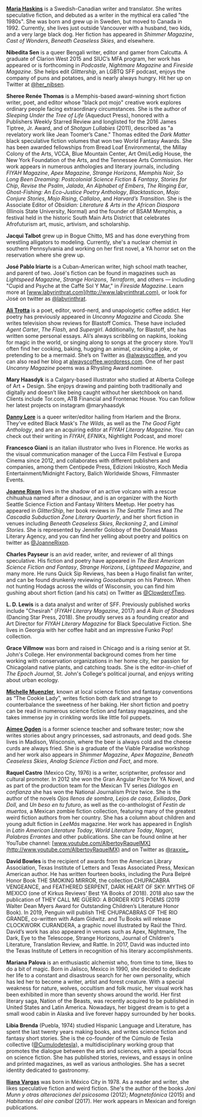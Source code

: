 **[Maria Haskins](https://mariahaskins.com/)** is a Swedish-Canadian writer and translator. She writes speculative fiction, and debuted as a writer in the mythical era called "the 1980s". She was born and grew up in Sweden, but moved to Canada in 1992. Currently, she lives just outside Vancouver with a husband, two kids, and a very large black dog. Her fiction has appeared in _Shimmer Magazine_, _Cast of Wonders_, _Beneath Ceaseless Skies_, and elsewhere.

**Nibedita Sen** is a queer Bengali writer, editor and gamer from Calcutta. A graduate of Clarion West 2015 and SIUC’s MFA program, her work has appeared or is forthcoming in _Podcastle_, _Nightmare Magazine_ and _Fireside Magazine_. She helps edit _Glittership_, an LGBTQ SFF podcast, enjoys the company of puns and potatoes, and is nearly always hungry. Hit her up on Twitter at [@her_nibsen](https://www.twitter.com/her_nibsen).

**Sheree Renée Thomas** is a Memphis-based award-winning short fiction writer, poet, and editor whose "black pot mojo" creative work explores ordinary people facing extraordinary circumstances. She is the author of _Sleeping Under the Tree of Life_ (Aqueduct Press), honored with a Publishers Weekly Starred Review and longlisted for the 2016 James Tiptree, Jr. Award, and of _Shotgun Lullabies_ (2011), described as "a revelatory work like Jean Toomer’s Cane." Thomas edited the _Dark Matter_ black speculative fiction volumes that won two World Fantasy Awards. She has been awarded fellowships from Bread Loaf Environmental, the Millay Colony of the Arts, VCCA, Blue Mountain Center, Art Omi/Ledig House, the New York Foundation of the Arts, and the Tennessee Arts Commission. Her work appears in numerous anthologies and literary journals, including _FIYAH Magazine_, _Apex Magazine_, _Strange Horizons_, _Memphis Noir_, _So Long Been Dreaming: Postcolonial Science Fiction & Fantasy_, _Stories for Chip_, _Revise the Psalm_, _Jalada_, _An Alphabet of Embers_, _The Ringing Ear_, _Ghost-Fishing: An Eco-Justice Poetry Anthology_, _Blacktasticon_, _Mojo: Conjure Stories_, _Mojo Rising_, _Callaloo_, and _Harvard’s Transition_. She is the Associate Editor of _Obsidian: Literature & Arts in the African Diaspora_ (Illinois State University, Normal) and the founder of BSAM Memphis, a festival held in the historic South Main Arts District that celebrates Afrofuturism art, music, artivism, and scholarship.

**Jacqui Talbot** grew up in Bogue Chitto, MS and has done everything from wrestling alligators to modeling. Currently, she's a nuclear chemist in southern Pennsylvania and working on her first novel, a YA horror set on the reservation where she grew up.

**José Pablo Iriarte** is a Cuban-American writer, high school math teacher, and parent of two. José's fiction can be found in magazines such as _Lightspeed Magazine_, _Strange Horizons_, _Terraform_, and others — including "Cupid and Psyche at the Caffé Sol Y Mar," in _Fireside Magazine_. Learn more at [www.labyrinthrat.com](http://www.labyrinthrat.com), or look for José on twitter as [@labyrinthrat](https://www.twitter.com/labyrinthrat).

**[Ali Trotta](http://alwayscoffee.wordpress.com)** is a poet, editor, word-nerd, and unapologetic coffee addict. Her poetry has previously appeared in _Uncanny Magazine_ and _Cicada_. She writes television show reviews for Blastoff Comics. These have included _Agent Carter_, _The Flash_, and _Supergirl_. Additionally, for Blastoff, she has written some personal essays. Ali’s always scribbling on napkins, looking for magic in the world, or singing along to songs at the grocery store. You’ll often find her cooking, baking, hugging an animal, cracking a joke, or pretending to be a mermaid. She’s on Twitter as [@alwayscoffee](https://www.twitter.com/alwayscoffee), and you can also read her blog at [alwayscoffee.wordpress.com](http://alwayscoffee.wordpress.com). One of her past _Uncanny Magazine_ poems was a Rhysling Award nominee.

**Mary Haasdyk** is a Calgary-based illustrator who studied at Alberta College of Art + Design. She enjoys drawing and painting both traditionally and digitally and doesn’t like being caught without her sketchbook on hand. Clients include Tor.com, ATB Financial and Frontenac House. You can follow her latest projects on instagram @maryhaasdyk

**[Danny Lore](http://dannylore.com/)** is a queer writer/editor hailing from Harlem and the Bronx. They've edited Black Mask's _The Wilds_, as well as the _The Good Fight Anthology_, and are an acquiring editor at _FIYAH Literary Magazine_. You can check out their writing in _FIYAH_, _EFNIKs_, Nightlight Podcast, and more!

**Francesco Giani** is an italian illustrator who lives in Florence. He works as the visual communication manager of the Lucca Film Festival e Europa Cinema since 2012, and collaborates with different publishers and companies, among them Centipede Press, Edizioni Inkiostro, Koch Media Entertainment/Midnight Factory, Balich Worldwide Shows, Filmmaster Events.

**[Joanne Rixon](https://www.joannerixon.com)** lives in the shadow of an active volcano with a rescue chihuahua named after a dinosaur, and is an organizer with the North Seattle Science Fiction and Fantasy Writers Meetup. Her poetry has appeared in _GlitterShip_, her book reviews in _The Seattle Times_ and _The Cascadia Subduction Zone Literary Quarterly_, and her short fiction in venues including _Beneath Ceaseless Skies_, _Reckoning 2_, and _Liminal Stories_. She is represented by Jennifer Goloboy of the Donald Maass Literary Agency, and you can find her yelling about poetry and politics on twitter as [@JoanneRixon](https://www.twitter.com/JoanneRixon).

**Charles Payseur** is an avid reader, writer, and reviewer of all things speculative. His fiction and poetry have appeared in _The Best American Science Fiction and Fantasy_, _Strange Horizons_, _Lightspeed Magazine_, and many more. He runs Quick Sip Reviews, has been a Hugo finalist fan writer, and can be found drunkenly reviewing _Goosebumps_ on his Patreon. When not hunting Hodags across the wilds of Wisconsin, you can find him gushing about short fiction (and his cats) on Twitter as [@ClowderofTwo](https://www.twitter.come/ClowderofTwo).

**L. D. Lewis** is a data analyst and writer of SFF. Previously published works include "Chesirah" (_FIYAH Literary Magazine_, 2017) and _A Ruin of Shadows_ (Dancing Star Press, 2018). She proudly serves as a founding creator and Art Director for _FIYAH Literary Magazine_ for Black Speculative Fiction. She lives in Georgia with her coffee habit and an impressive Funko Pop! collection.

**Grace Villmow** was born and raised in Chicago and is a rising senior at St. John's College. Her environmental background comes from her time working with conservation organizations in her home city, her passion for Chicagoland native plants, and catching toads. She is the editor-in-chief of _The Epoch Journal_, St. John's College's political journal, and enjoys writing about urban ecology.

**[Michelle Muenzler](http://www.michellemuenzler.com/)**, known at local science fiction and fantasy conventions as “The Cookie Lady”, writes fiction both dark and strange to counterbalance the sweetness of her baking. Her short fiction and poetry can be read in numerous science fiction and fantasy magazines, and she takes immense joy in crinkling words like little foil puppets.

**[Aimee Ogden](https://aimeeogdenwrites.wordpress.com/)** is a former science teacher and software tester; now she writes stories about angry princesses, sad astronauts, and dead gods. She lives in Madison, Wisconsin, where the beer is always cold and the cheese curds are always fried. She is a graduate of the Viable Paradise workshop and her work also appears in _Shimmer Magazine_, _Apex Magazine_, _Beneath Ceaseless Skies_, _Analog Science Fiction and Fact_, and more.

**Raquel Castro** (Mexico City, 1976) is a writer, scriptwriter, professor and cultural promoter. In 2012 she won the Gran Angular Prize for YA Novel, and as part of the production team for the Mexican TV series _Diálogos en confianza_ she has won the National Journalism Prize twice. She is the author of the novels _Ojos llenos de sombra_, _Lejos de casa_, _Exiliados_, _Dark Doll_, and _Un beso en tu futuro_, as well as the co-anthologist of _Festín de muertos_, a Mexican zombie fiction collection, featuring many of the greatest weird fiction authors from her country. She has a column about children and young adult fiction in _LeeMás_ magazine. Her work has appeared in English in _Latin American Literature Today_, _World Literature Today_, _Nagari_, _Palabras Errantes_ and other publications. She can be found online at her YouTube channel:  [www.youtube.com/AlbertoyRaquelMX](http://www.youtube.com/AlbertoyRaquelMX) and on Twitter as [@raxxie_](https://www.twitter.com/raxxie_).

**David Bowles** is the recipient of awards from the American Library Association, Texas Institute of Letters and Texas Associated Press, Mexican American author. He has written fourteen books, including the Pura Belpré Honor Book THE SMOKING MIRROR, the collection CHUPACABRA VENGEANCE, and FEATHERED SERPENT, DARK HEART OF SKY: MYTHS OF MEXICO (one of Kirkus Reviews’ Best YA Books of 2018). 2018 also saw the publication of THEY CALL ME GÜERO: A BORDER KID'S POEMS (2019 Walter Dean Myers Award for Outstanding Children’s Literature Honor Book). In 2019, Penguin will publish THE CHUPACABRAS OF THE RIO GRANDE, co-written with Adam Gidwitz. and Tu Books will release CLOCKWORK CURANDERA, a graphic novel illustrated by Raúl the Third. David’s work has also appeared in venues such as Apex, Nightmare, The Dark, Eye to the Telescope, Strange Horizons, Journal of Children's Literature, Translation Review, and Rattle. In 2017, David was inducted into the Texas Institute of Letters in recognition of his literary accomplishments.

**Mariana Palova** is an enthusiastic alchemist who, from time to time, likes to do a bit of magic. Born in Jalisco, Mexico in 1990, she decided to dedicate her life to a constant and disastrous search for her own personality, which has led her to become a writer, artist and forest creature. With a special weakness for nature, wolves, occultism and folk music, her visual work has been exhibited in more than seventy shows around the world. Her first literary saga, Nation of the Beasts, was recently acquired to be published in United States and Latin America. Nowadays, her biggest dream is to get a small wood cabin in Alaska and live forever happy surrounded by her books.

**Libia Brenda** (Puebla, 1974) studied Hispanic Language and Literature, has spent the last twenty years making books, and writes science fiction and fantasy short stories. She is the co-founder of the Cúmulo de Tesla collective ([@Cumulodetesla](https://www.twitter.com/Cumulodetesla)), a multidisciplinary working group that promotes the dialogue between the arts and sciences, with a special focus on science fiction. She has published stories, reviews, and essays in online and printed magazines, as well as various anthologies. She has a secret identity dedicated to gastronomy.

**[Iliana Vargas](https://alteracionesdelpsicosoma.wordpress.com)** was born in México City in 1978. As a reader and writer, she likes speculative fiction and weird fiction. She's the author of the books _Joni Munn y otras alteraciones del psicosoma_ (2012); _Magnetofónica_ (2015) and _Habitantes del aire caníbal_ (2017). Her work appears in Mexican and foreign publications.
